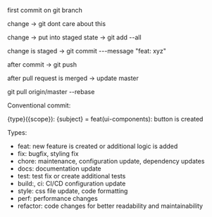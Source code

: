 first commit on git branch


change -> git dont care about this

change -> put into staged state -> git add --all

change is staged -> git commit ---message "feat: xyz"

after commit -> git push

after pull request is merged -> update master

git pull origin/master --rebase

Conventional commit:

{type}({scope}): {subject} = feat(ui-components): button is created

Types:

- feat: new feature is created or additional logic is added
- fix: bugfix, styling fix
- chore: maintenance, configuration update, dependency updates
- docs: documentation update
- test: test fix or create additional tests
- build:, ci: CI/CD configuration update
- style: css file update, code formatting
- perf: performance changes
- refactor: code changes for better readability and maintainability
